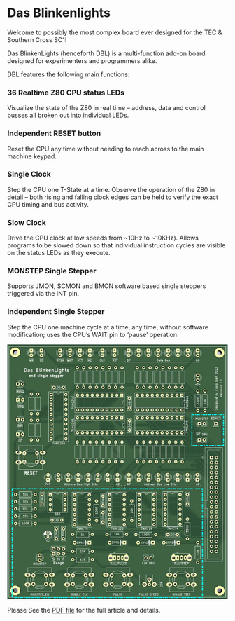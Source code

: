 # Das Blinkenlights

Welcome to possibly the most complex board ever designed for the TEC & Southern Cross SC1!

Das BlinkenLights (henceforth DBL) is a multi-function add-on board designed for experimenters and programmers alike.

DBL features the following main functions:

### 36 Realtime Z80 CPU status LEDs
Visualize the state of the Z80 in real time – address, data and control busses all broken out into individual LEDs.

### Independent RESET button
Reset the CPU any time without needing to reach across to the main machine keypad.

### Single Clock
Step the CPU one T-State at a time.
Observe the operation of the Z80 in detail – both rising and falling clock edges can be held to verify the exact CPU timing and bus activity.

### Slow Clock
Drive the CPU clock at low speeds from ~10Hz to ~10KHz). Allows programs to be slowed down so that individual instruction cycles are visible on the status LEDs as they execute.

### MONSTEP Single Stepper
Supports JMON, SCMON and BMON software based single steppers triggered via the INT pin.

### Independent Single Stepper
Step the CPU one machine cycle at a time, any time, without software modification; uses the CPU’s WAIT pin to ‘pause’ operation.



![DBL PCB](DasBlinkenLights.jpg "DBL PCB")


Please See the [PDF file](Das%20Blinkenlights%20and%20Single%20Stepper.pdf)  for the full article and details.


